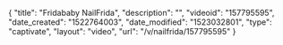 {
    "title": "Fridababy NailFrida",
    "description": "",
    "videoid": "157795595",
    "date_created": "1522764003",
    "date_modified": "1523032801",
    "type": "captivate",
    "layout": "video",
    "url": "\/v\/nailfrida\/157795595"
}